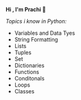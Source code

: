 <b>Hi , I'm Prachi :wave:</b>

<em>Topics i know in Python:</em>
<ul>
<li>Variables and Data Tyes</li>
<li>String Formatting</li>
<li>Lists</li>
<li>Tuples</li>
<li>Set</li>
<li>Dictionaries</li>
<li>Functions</li>
<li>Conditonals</li>
<li>Loops</li>
  <li>Classes</li>
